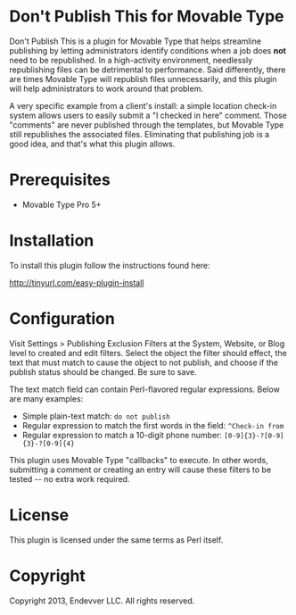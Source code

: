 # Don't Publish This for Movable Type

Don't Publish This is a plugin for Movable Type that helps streamline
publishing by letting administrators identify conditions when a job does
**not** need to be republished. In a high-activity environment, needlessly
republishing files can be detrimental to performance. Said differently, there
are times Movable Type will republish files unnecessarily, and this plugin will
help administrators to work around that problem.

A very specific example from a client's install: a simple location check-in
system allows users to easily submit a "I checked in here" comment. Those
"comments" are never published through the templates, but Movable Type still
republishes the associated files. Eliminating that publishing job is a good
idea, and that's what this plugin allows.


# Prerequisites

* Movable Type Pro 5+

# Installation

To install this plugin follow the instructions found here:

http://tinyurl.com/easy-plugin-install

# Configuration

Visit Settings > Publishing Exclusion Filters at the System, Website, or Blog
level to created and edit filters. Select the object the filter should effect,
the text that must match to cause the object to not publish, and choose if the
publish status should be changed. Be sure to save.

The text match field can contain Perl-flavored regular expressions. Below are
many examples:

* Simple plain-text match: `do not publish`
* Regular expression to match the first words in the field: `^Check-in from`
* Regular expression to match a 10-digit phone number:
  `[0-9]{3}-?[0-9]{3}-?[0-9]{4}`

This plugin uses Movable Type "callbacks" to execute. In other words,
submitting a comment or creating an entry will cause these filters to be tested
-- no extra work required.

# License

This plugin is licensed under the same terms as Perl itself.

# Copyright

Copyright 2013, Endevver LLC. All rights reserved.
